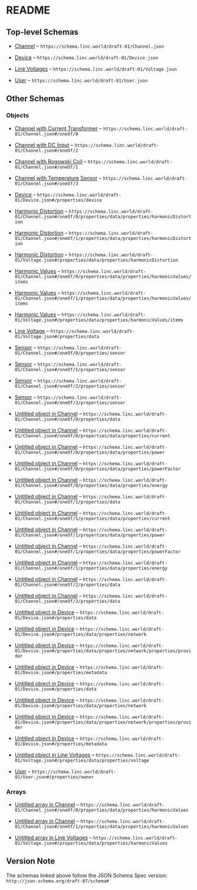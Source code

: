 # README

## Top-level Schemas

*   [Channel](./channel.md) – `https://schema.linc.world/draft-01/Channel.json`

*   [Device](./device.md) – `https://schema.linc.world/draft-01/Device.json`

*   [Line Voltages](./voltage.md) – `https://schema.linc.world/draft-01/Voltage.json`

*   [User](./user.md) – `https://schema.linc.world/draft-01/User.json`

## Other Schemas

### Objects

*   [Channel with Current Transformer](./channel-oneof-channel-with-current-transformer.md) – `https://schema.linc.world/draft-01/Channel.json#/oneOf/0`

*   [Channel with DC Input](./channel-oneof-channel-with-dc-input.md) – `https://schema.linc.world/draft-01/Channel.json#/oneOf/2`

*   [Channel with Rogowski Coil](./channel-oneof-channel-with-rogowski-coil.md) – `https://schema.linc.world/draft-01/Channel.json#/oneOf/1`

*   [Channel with Temperature Sensor](./channel-oneof-channel-with-temperature-sensor.md) – `https://schema.linc.world/draft-01/Channel.json#/oneOf/3`

*   [Device](./channel-properties-device.md) – `https://schema.linc.world/draft-01/Device.json#/properties/device`

*   [Harmonic Distortion](./channel-oneof-channel-with-current-transformer-properties-data-properties-harmonic-distortion.md) – `https://schema.linc.world/draft-01/Channel.json#/oneOf/0/properties/data/properties/harmonicDistortion`

*   [Harmonic Distortion](./channel-oneof-channel-with-rogowski-coil-properties-data-properties-harmonic-distortion.md) – `https://schema.linc.world/draft-01/Channel.json#/oneOf/1/properties/data/properties/harmonicDistortion`

*   [Harmonic Distortion](./voltage-properties-line-voltage-properties-harmonic-distortion.md) – `https://schema.linc.world/draft-01/Voltage.json#/properties/data/properties/harmonicDistortion`

*   [Harmonic Values](./channel-oneof-channel-with-current-transformer-properties-data-properties-harmonicvalues-harmonic-values.md) – `https://schema.linc.world/draft-01/Channel.json#/oneOf/0/properties/data/properties/harmonicValues/items`

*   [Harmonic Values](./channel-oneof-channel-with-rogowski-coil-properties-data-properties-harmonicvalues-harmonic-values.md) – `https://schema.linc.world/draft-01/Channel.json#/oneOf/1/properties/data/properties/harmonicValues/items`

*   [Harmonic Values](./voltage-properties-line-voltage-properties-harmonicvalues-harmonic-values.md) – `https://schema.linc.world/draft-01/Voltage.json#/properties/data/properties/harmonicValues/items`

*   [Line Voltage](./voltage-properties-line-voltage.md) – `https://schema.linc.world/draft-01/Voltage.json#/properties/data`

*   [Sensor](./channel-oneof-channel-with-current-transformer-properties-sensor.md) – `https://schema.linc.world/draft-01/Channel.json#/oneOf/0/properties/sensor`

*   [Sensor](./channel-oneof-channel-with-rogowski-coil-properties-sensor.md) – `https://schema.linc.world/draft-01/Channel.json#/oneOf/1/properties/sensor`

*   [Sensor](./channel-oneof-channel-with-dc-input-properties-sensor.md) – `https://schema.linc.world/draft-01/Channel.json#/oneOf/2/properties/sensor`

*   [Sensor](./channel-oneof-channel-with-temperature-sensor-properties-sensor.md) – `https://schema.linc.world/draft-01/Channel.json#/oneOf/3/properties/sensor`

*   [Untitled object in Channel](./channel-oneof-channel-with-current-transformer-properties-data.md) – `https://schema.linc.world/draft-01/Channel.json#/oneOf/0/properties/data`

*   [Untitled object in Channel](./channel-oneof-channel-with-current-transformer-properties-data-properties-current.md) – `https://schema.linc.world/draft-01/Channel.json#/oneOf/0/properties/data/properties/current`

*   [Untitled object in Channel](./channel-oneof-channel-with-current-transformer-properties-data-properties-power.md) – `https://schema.linc.world/draft-01/Channel.json#/oneOf/0/properties/data/properties/power`

*   [Untitled object in Channel](./channel-oneof-channel-with-current-transformer-properties-data-properties-powerfactor.md) – `https://schema.linc.world/draft-01/Channel.json#/oneOf/0/properties/data/properties/powerFactor`

*   [Untitled object in Channel](./channel-oneof-channel-with-current-transformer-properties-data-properties-energy.md) – `https://schema.linc.world/draft-01/Channel.json#/oneOf/0/properties/data/properties/energy`

*   [Untitled object in Channel](./channel-oneof-channel-with-rogowski-coil-properties-data.md) – `https://schema.linc.world/draft-01/Channel.json#/oneOf/1/properties/data`

*   [Untitled object in Channel](./channel-oneof-channel-with-rogowski-coil-properties-data-properties-current.md) – `https://schema.linc.world/draft-01/Channel.json#/oneOf/1/properties/data/properties/current`

*   [Untitled object in Channel](./channel-oneof-channel-with-rogowski-coil-properties-data-properties-power.md) – `https://schema.linc.world/draft-01/Channel.json#/oneOf/1/properties/data/properties/power`

*   [Untitled object in Channel](./channel-oneof-channel-with-rogowski-coil-properties-data-properties-powerfactor.md) – `https://schema.linc.world/draft-01/Channel.json#/oneOf/1/properties/data/properties/powerFactor`

*   [Untitled object in Channel](./channel-oneof-channel-with-rogowski-coil-properties-data-properties-energy.md) – `https://schema.linc.world/draft-01/Channel.json#/oneOf/1/properties/data/properties/energy`

*   [Untitled object in Channel](./channel-oneof-channel-with-dc-input-properties-data.md) – `https://schema.linc.world/draft-01/Channel.json#/oneOf/2/properties/data`

*   [Untitled object in Channel](./channel-oneof-channel-with-temperature-sensor-properties-data.md) – `https://schema.linc.world/draft-01/Channel.json#/oneOf/3/properties/data`

*   [Untitled object in Device](./device-properties-data.md) – `https://schema.linc.world/draft-01/Device.json#/properties/data`

*   [Untitled object in Device](./device-properties-data-properties-network.md) – `https://schema.linc.world/draft-01/Device.json#/properties/data/properties/network`

*   [Untitled object in Device](./device-properties-data-properties-network-properties-provider.md) – `https://schema.linc.world/draft-01/Device.json#/properties/data/properties/network/properties/provider`

*   [Untitled object in Device](./device-properties-metadata.md) – `https://schema.linc.world/draft-01/Device.json#/properties/metadata`

*   [Untitled object in Device](./device-properties-data.md) – `https://schema.linc.world/draft-01/Device.json#/properties/data`

*   [Untitled object in Device](./device-properties-data-properties-network.md) – `https://schema.linc.world/draft-01/Device.json#/properties/data/properties/network`

*   [Untitled object in Device](./device-properties-data-properties-network-properties-provider.md) – `https://schema.linc.world/draft-01/Device.json#/properties/data/properties/network/properties/provider`

*   [Untitled object in Device](./device-properties-metadata.md) – `https://schema.linc.world/draft-01/Device.json#/properties/metadata`

*   [Untitled object in Line Voltages](./voltage-properties-line-voltage-properties-voltage.md "Phase to neutral voltage") – `https://schema.linc.world/draft-01/Voltage.json#/properties/data/properties/voltage`

*   [User](./device-properties-user.md) – `https://schema.linc.world/draft-01/User.json#/properties/owner`

### Arrays

*   [Untitled array in Channel](./channel-oneof-channel-with-current-transformer-properties-data-properties-harmonicvalues.md) – `https://schema.linc.world/draft-01/Channel.json#/oneOf/0/properties/data/properties/harmonicValues`

*   [Untitled array in Channel](./channel-oneof-channel-with-rogowski-coil-properties-data-properties-harmonicvalues.md) – `https://schema.linc.world/draft-01/Channel.json#/oneOf/1/properties/data/properties/harmonicValues`

*   [Untitled array in Line Voltages](./voltage-properties-line-voltage-properties-harmonicvalues.md) – `https://schema.linc.world/draft-01/Voltage.json#/properties/data/properties/harmonicValues`

## Version Note

The schemas linked above follow the JSON Schema Spec version: `http://json-schema.org/draft-07/schema#`
